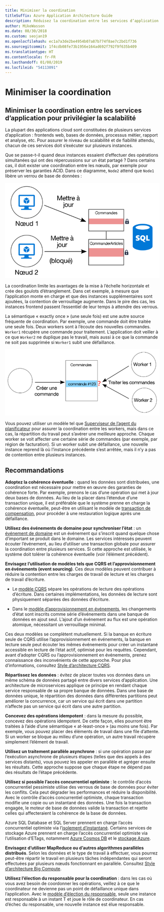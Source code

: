 ```yaml
---
title: Minimiser la coordination
titleSuffix: Azure Application Architecture Guide
description: Réduisez la coordination entre les services d’application pour atteindre une certaine évolutivité.
author: MikeWasson
ms.date: 08/30/2018
ms.custom: seojan19
ms.openlocfilehash: ec1a7a3de2be4954b07a87b774f8ae7c2bd1f736
ms.sourcegitcommit: 1f4cdb08fe73b1956e164ad692f792f9f635b409
ms.translationtype: HT
ms.contentlocale: fr-FR
ms.lasthandoff: 01/08/2019
ms.locfileid: "54113091"
---
```

# <a name="minimize-coordination"></a>Minimiser la coordination

## <a name="minimize-coordination-between-application-services-to-achieve-scalability"></a>Minimiser la coordination entre les services d’application pour privilégier la scalabilité

La plupart des applications cloud sont constituées de plusieurs services d’application : frontends web, bases de données, processus métier, rapport et analyse, etc. Pour assurer le niveau de scalabilité et de fiabilité attendu, chacun de ces services doit s’exécuter sur plusieurs instances.

Que se passe-t-il quand deux instances essaient d’effectuer des opérations simultanées qui ont des répercussions sur un état partagé ? Dans certains cas, il doit exister une coordination entre les nœuds, par exemple pour préserver les garanties ACID. Dans ce diagramme, `Node2` attend que `Node1` libère un verrou de base de données :

![Digramme de verrouillage de base de données](./images/database-lock.svg)

La coordination limite les avantages de la mise à l’échelle horizontale et crée des goulots d’étranglement. Dans cet exemple, à mesure que l’application monte en charge et que des instances supplémentaires sont ajoutées, la contention de verrouillage augmente. Dans le pire des cas, les instances frontend passent l’essentiel de leur temps à attendre des verrous.

La sémantique « exactly once » (une seule fois) est une autre source fréquente de coordination. Par exemple, une commande doit être traitée une seule fois. Deux workers sont à l’écoute des nouvelles commandes. `Worker1` récupère une commande pour traitement. L’application doit veiller à ce que `Worker2` ne duplique pas le travail, mais aussi à ce que la commande ne soit pas supprimée si `Worker1` subit une défaillance.

![Diagramme de coordination](./images/coordination.svg)

Vous pouvez utiliser un modèle tel que [Superviseur de l’agent du planificateur][sas-pattern] pour assurer la coordination entre les workers, mais dans ce cas, la répartition du travail peut s’avérer une meilleure approche. Chaque worker se voit affecter une certaine série de commandes (par exemple, par région de facturation). Si un worker subit une défaillance, une nouvelle instance reprend là où l’instance précédente s’est arrêtée, mais il n’y a pas de contention entre plusieurs instances.

## <a name="recommendations"></a>Recommandations

**Adoptez la cohérence éventuelle** : quand les données sont distribuées, une coordination est nécessaire pour mettre en œuvre des garanties de cohérence forte. Par exemple, prenons le cas d’une opération qui met à jour deux bases de données. Au lieu de la placer dans l’étendue d’une transaction unique, il est préférable que le système prenne en charge la cohérence éventuelle, peut-être en utilisant le modèle de [transaction de compensation][compensating-transaction], pour procéder à une restauration logique après une défaillance.

**Utilisez des événements de domaine pour synchroniser l’état** : un [événement de domaine][domain-event] est un événement qui s’inscrit quand quelque chose d’important se produit dans le domaine. Les services intéressés peuvent écouter l’événement, au lieu d’utiliser une transaction globale pour assurer la coordination entre plusieurs services. Si cette approche est utilisée, le système doit tolérer la cohérence éventuelle (voir l’élément précédent).

**Envisagez l’utilisation de modèles tels que CQRS et l’approvisionnement en événements (event sourcing)**. Ces deux modèles peuvent contribuer à réduire la contention entre les charges de travail de lecture et les charges de travail d’écriture.

- Le [modèle CQRS][cqrs-pattern] sépare les opérations de lecture des opérations d’écriture. Dans certaines implémentations, les données de lecture sont physiquement séparées des données d’écriture.

- Dans le [modèle d’approvisionnement en événements][event-sourcing], les changements d’état sont inscrits comme série d’événements dans une banque de données en ajout seul. L’ajout d’un événement au flux est une opération atomique, nécessitant un verrouillage minimal.

Ces deux modèles se complètent mutuellement. Si la banque en écriture seule de CQRS utilise l’approvisionnement en événements, la banque en lecture seule peut écouter les mêmes événements pour créer un instantané accessible en lecture de l’état actif, optimisé pour les requêtes. Cependant, avant d’adopter CQRS ou l’approvisionnement en événements, prenez connaissance des inconvénients de cette approche. Pour plus d’informations, consultez [Style d’architecture CQRS][cqrs-style].

**Répartissez les données** :  évitez de placer toutes vos données dans un même schéma de données partagé entre divers services d’application. Une architecture de microservices applique ce principe en rendant chaque service responsable de sa propre banque de données. Dans une base de données unique, le répartition des données dans différentes partitions peut améliorer la concurrence, car un service qui écrit dans une partition n’affecte pas un service qui écrit dans une autre partition.

**Concevez des opérations idempotent** : dans la mesure du possible, concevez des opérations idempotent. De cette façon, elles pourront être traitées à l’aide d’une sémantique « at-least-once » (au moins une fois). Par exemple, vous pouvez placer des éléments de travail dans une file d’attente. Si un worker se bloque au milieu d’une opération, un autre travail récupère simplement l’élément de travail.

**Utilisez un traitement parallèle asynchrone** : si une opération passe par l’exécution asynchrone de plusieurs étapes (telles que des appels à des services distants), vous pouvez les appeler en parallèle et agréger ensuite les résultats. Cette approche suppose que chaque étape ne dépend pas des résultats de l’étape précédente.

**Utilisez si possible l’accès concurrentiel optimiste** : le contrôle d’accès concurrentiel pessimiste utilise des verrous de base de données pour éviter les conflits. Cela peut dégrader les performances et réduire la disponibilité. Avec le contrôle d’accès concurrentiel optimiste, chaque transaction modifie une copie ou un instantané des données. Une fois la transaction engagée, le moteur de base de données valide la transaction et rejette celles qui affecteraient la cohérence de la base de données.

Azure SQL Database et SQL Server prennent en charge l’accès concurrentiel optimiste via l’[isolement d’instantané][sql-snapshot-isolation]. Certains services de stockage Azure prennent en charge l’accès concurrentiel optimiste via l’utilisation d’ETags, notamment [Azure Cosmos DB][cosmosdb-faq] et le [stockage Azure][storage-concurrency].

**Envisagez d’utiliser MapReduce ou d’autres algorithmes parallèles distribués**. Selon les données et le type de travail à effectuer, vous pourrez peut-être répartir le travail en plusieurs tâches indépendantes qui seront effectuées par plusieurs nœuds fonctionnant en parallèle. Consultez [Style d’architecture Big Compute][big-compute].

**Utilisez l’élection du responsable pour la coordination** : dans les cas où vous avez besoin de coordonner les opérations, veillez à ce que le coordinateur ne devienne pas un point de défaillance unique dans l’application. Avec le [modèle d’élection du responsable][leader-election], seule une instance est responsable à un instant T et joue le rôle de coordinateur. En cas d’échec du responsable, une nouvelle instance est élue responsable.

<!-- links -->

[big-compute]: ../architecture-styles/big-compute.md
[compensating-transaction]: ../../patterns/compensating-transaction.md
[cqrs-style]: ../architecture-styles/cqrs.md
[cqrs-pattern]: ../../patterns/cqrs.md
[cosmosdb-faq]: /azure/cosmos-db/faq
[domain-event]: https://martinfowler.com/eaaDev/DomainEvent.html
[event-sourcing]: ../../patterns/event-sourcing.md
[leader-election]: ../../patterns/leader-election.md
[sas-pattern]: ../../patterns/scheduler-agent-supervisor.md
[sql-snapshot-isolation]: /sql/t-sql/statements/set-transaction-isolation-level-transact-sql
[storage-concurrency]: https://azure.microsoft.com/blog/managing-concurrency-in-microsoft-azure-storage-2/